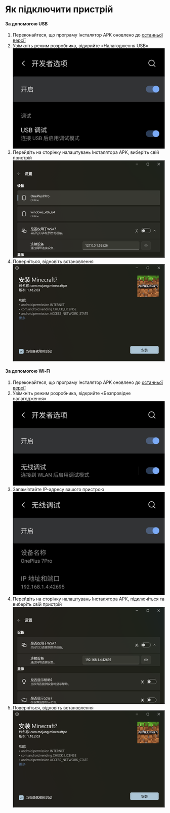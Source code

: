 # Як підключити пристрій
#### За допомогою USB
1. Переконайтеся, що програму Інсталятор APK оновлено до [останньої версії](https://www.microsoft.com/store/productId/9P2JFQ43FPPG "APK Installer")
2. Увімкніть режим розробника, відкрийте «Налагодження USB»![Режим розробника](https://raw.githubusercontent.com/Paving-Base/APK-Installer/screenshots/Documents/Tutorials/How%20To%20Connect%20Device/Images/Screenshot_20221002-172252.jpg)
3. Перейдіть на сторінку налаштувань Інсталятора APK, виберіть свій пристрій![Сторінка налаштувань](https://raw.githubusercontent.com/Paving-Base/APK-Installer/screenshots/Documents/Tutorials/How%20To%20Connect%20Device/Images/Snipaste_2022-10-02_17-37-30.png)
4. Поверніться, відновіть встановлення![Відновити встановлення](https://raw.githubusercontent.com/Paving-Base/APK-Installer/screenshots/Documents/Tutorials/How%20To%20Connect%20Device/Images/Snipaste_2022-10-02_17-34-04.png)
#### За допомогою Wi-Fi
1. Переконайтеся, що програму Інсталятор APK оновлено до [останньої версії](https://www.microsoft.com/store/productId/9P2JFQ43FPPG "APK Installer")
2. Увімкніть режим розробника, відкрийте «Безпровідне налагодження»![Режим розробника](https://raw.githubusercontent.com/Paving-Base/APK-Installer/screenshots/Documents/Tutorials/How%20To%20Connect%20Device/Images/Screenshot_20221002-174001.jpg)
3. Запамʼятайте IP-адресу вашого пристрою![IP-адреса](https://raw.githubusercontent.com/Paving-Base/APK-Installer/screenshots/Documents/Tutorials/How%20To%20Connect%20Device/Images/Screenshot_20221002-174200.jpg)
3. Перейдіть на сторінку налаштувань Інсталятора APK, підключіться та виберіть свій пристрій![Сторінка налаштувань](https://raw.githubusercontent.com/Paving-Base/APK-Installer/screenshots/Documents/Tutorials/How%20To%20Connect%20Device/Images/Snipaste_2022-10-02_17-46-28.png)
4. Поверніться, відновіть встановлення![Відновити встановлення](https://raw.githubusercontent.com/Paving-Base/APK-Installer/screenshots/Documents/Tutorials/How%20To%20Connect%20Device/Images/Snipaste_2022-10-02_17-34-04.png)
